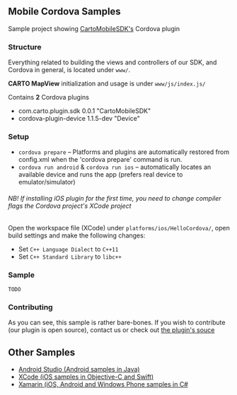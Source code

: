 ## Mobile Cordova Samples

Sample project showing [CartoMobileSDK's](https://carto.com/engine/mobile/) Cordova plugin

### Structure

Everything related to building the views and controllers of our SDK, and Cordova in general, is located under `www/`. 

**CARTO MapView** initialization and usage is under `www/js/index.js/`

Contains **2** Cordova plugins

* com.carto.plugin.sdk 0.0.1 "CartoMobileSDK"
* cordova-plugin-device 1.1.5-dev "Device"

### Setup

* `cordova prepare` – Platforms and plugins are automatically restored from config.xml when the 'cordova prepare' command is run.
* `cordova run android` & `cordova run ios` – automatically locates an available device and runs the app (prefers real device to emulator/simulator)

###### *NB!* If installing iOS plugin for the first time, you need to change compiler flags the Cordova project's XCode project

Open the workspace file (XCode) under `platforms/ios/HelloCordova/`, open build settings and make the following changes:

  * Set `C++ Language Dialect` to `C++11`
  * Set `C++ Standard Library` to `libc++`
  
### Sample

`TODO`

### Contributing

As you can see, this sample is rather bare-bones. If you wish to contribute (our plugin is open source), contact us or check out [the plugin's souce](https://github.com/CartoDB/mobile-sdk-cordova)

## Other Samples

* [Android Studio (Android samples in Java)](https://github.com/CartoDB/mobile-android-samples)
* [XCode (iOS samples in Objective-C and Swift)](https://github.com/CartoDB/mobile-ios-samples)
* [Xamarin (iOS, Android and Windows Phone samples in C#](https://github.com/CartoDB/mobile-dotnet-samples)
